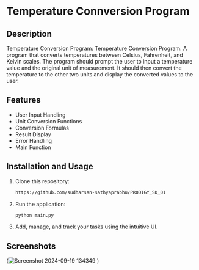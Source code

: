 # Temperature Connversion Program

## Description

Temperature Conversion Program: Temperature Conversion Program: A program that converts temperatures between Celsius, Fahrenheit, and Kelvin scales. The program should prompt the user to input a temperature value and the original unit of measurement. It should then convert the temperature to the other two units and display the converted values to the user. 

## Features

- User Input Handling
- Unit Conversion Functions
- Conversion Formulas
- Result Display
- Error Handling
- Main Function


## Installation and Usage

1. Clone this repository:

   
   ```bash
   https://github.com/sudharsan-sathyaprabhu/PRODIGY_SD_01
   ```

3. Run the application:

    ```bash
   python main.py
   ```

4. Add, manage, and track your tasks using the intuitive UI.

## Screenshots

(![Screenshot 2024-09-19 134349](https://github.com/user-attachments/assets/37308afb-88a4-4979-a0e7-915038143266)
)
